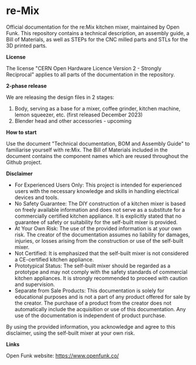 # re-Mix
Official documentation for the re:Mix kitchen mixer, maintained by Open Funk. This repository contains a technical description, an assembly guide, a Bill of Materials, as well as STEPs for the CNC milled parts and STLs for the 3D printed parts.

**License**

The license "CERN Open Hardware Licence Version 2 - Strongly Reciprocal" applies to all parts of the documentation in the repository.

**2-phase release**

We are releasing the design files in 2 stages: 

1. Body, serving as a base for a mixer, coffee grinder, kitchen machine, lemon squeezer, etc. (first released December 2023)
2. Blender head and other accessories - upcoming

**How to start**

Use the document "Technical documentation, BOM and Assembly Guide" to familiarise yourself with re:Mix. The Bill of Materials included in the document contains the component names which are reused throughout the Github project.

**Disclaimer**
- For Experienced Users Only: This project is intended for experienced users with the necessary knowledge and skills in handling electrical devices and tools.
- No Safety Guarantee: The DIY construction of a kitchen mixer is based on freely available information and does not serve as a substitute for a commercially certified kitchen appliance. It is explicitly stated that no guarantee of safety or suitability for the self-built mixer is provided.
- At Your Own Risk: The use of the provided information is at your own risk. The creator of the documentation assumes no liability for damages, injuries, or losses arising from the construction or use of the self-built mixer.
- Not Certified: It is emphasized that the self-built mixer is not considered a CE-certified kitchen appliance.
- Prototypical Status: The self-built mixer should be regarded as a prototype and may not comply with the safety standards of commercial kitchen appliances. It is strongly recommended to proceed with caution and supervision.
- Separate from Sale Products: This documentation is solely for educational purposes and is not a part of any product offered for sale by the creator. The purchase of a product from the creator does not automatically include the acquisition or use of this documentation. Any use of the documentation is independent of product purchase.

By using the provided information, you acknowledge and agree to this disclaimer, using the self-built mixer at your own risk.

**Links**

Open Funk website: https://www.openfunk.co/
